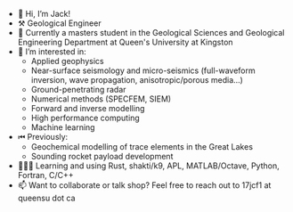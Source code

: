 - 👋 Hi, I’m Jack!
- ⚒ Geological Engineer
- 🌱 Currently a masters student in the Geological Sciences and Geological Engineering Department at Queen's University at Kingston
- 👀 I’m interested in: 
	* Applied geophysics 
	* Near-surface seismology and micro-seismics (full-waveform inversion, wave propagation, anisotropic/porous media...)
	* Ground-penetrating radar
	* Numerical methods (SPECFEM, SIEM)
	* Forward and inverse modelling
	* High performance computing
	* Machine learning
- ⏮ Previously:
	* Geochemical modelling of trace elements in the Great Lakes
	* Sounding rocket payload development
- 👩🏻‍💻 Learning and using Rust, shakti/k9, APL, MATLAB/Octave, Python, Fortran, C/C++
- 📫 Want to collaborate or talk shop? Feel free to reach out to 17jcf1 at queensu dot ca
<!---
j17d/j17d is a ✨ special ✨ repository because its `README.md` (this file) appears on your GitHub profile.
You can click the Preview link to take a look at your changes.
--->
